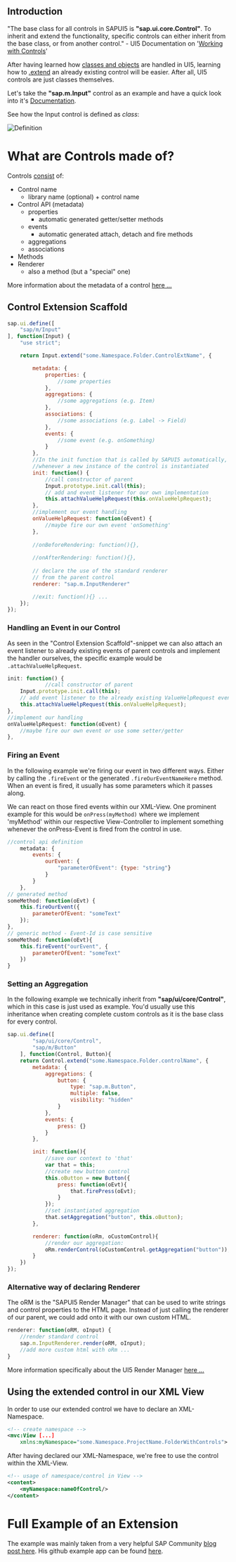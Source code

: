 ## Introduction

"The base class for all controls in SAPUI5 is __"sap.ui.core.Control"__. To inherit and extend the functionality, specific controls can either inherit from the base class, or from another control." - UI5 Documentation on '[Working with Controls](https://sapui5.hana.ondemand.com/#/topic/91f0a22d6f4d1014b6dd926db0e91070.html)'

After having learned how [classes and objects](https://github.com/wridgeu/wridgeu.github.io/wiki/UI5-Classes-and-Objects) are handled in UI5, learning how to [.extend](https://sapui5.hana.ondemand.com/#/api/sap.ui.base.Object/methods/sap.ui.base.Object.extend) an already existing control will be easier. After all, UI5 controls are just classes themselves. 

Let's take the __"sap.m.Input"__ control as an example and have a quick look into it's [Documentation](https://sapui5.hana.ondemand.com/#/api/sap.m.Input). 

See how the Input control is defined as _class_:

![Definition](https://raw.githubusercontent.com/wiki/wridgeu/wridgeu.github.io/images/sapmInputDocumentationDefinition.png)

# What are Controls made of?

Controls [consist](https://sapui5.hana.ondemand.com/#/topic/91f0a22d6f4d1014b6dd926db0e91070.html) of:

* Control name
  * library name (optional) + control name 
* Control API (metadata)
  * properties
    * automatic generated getter/setter methods
  * events
    * automatic generated attach, detach and fire methods
  * aggregations
  * associations
* Methods
* Renderer
  * also a method (but a "special" one)  

More information about the metadata of a control [here ...](https://sapui5.hana.ondemand.com/#/topic/7b52540d9d8c4e00b9723151622bbb64)

## Control Extension Scaffold

```javascript
sap.ui.define([
	"sap/m/Input"
], function(Input) {
	"use strict";

	return Input.extend("some.Namespace.Folder.ControlExtName", {

		metadata: {
			properties: {
				//some properties
			},
			aggregations: {
				//some aggregations (e.g. Item)
			},
			associations: {
				//some associations (e.g. Label -> Field)
			},
			events: {
				//some event (e.g. onSomething)
			}
		},
		//In the init function that is called by SAPUI5 automatically,
		//whenever a new instance of the control is instantiated
		init: function() {
			//call constructor of parent
			Input.prototype.init.call(this);
			// add and event listener for our own implementation
			this.attachValueHelpRequest(this.onValueHelpRequest);
		},
		//implement our event handling
		onValueHelpRequest: function(oEvent) {
			//maybe fire our own event 'onSomething'		
		},
		
		//onBeforeRendering: function(){}, 
		
		//onAfterRendering: function(){}, 
		
		// declare the use of the standard renderer 
		// from the parent control
		renderer: "sap.m.InputRenderer"

		//exit: function(){} ...
	});
});
```
### Handling an Event in our Control

As seen in the "Control Extension Scaffold"-snippet we can also attach an event listener to already existing events of parent controls and implement the handler ourselves, the specific example would be `.attachValueHelpRequest`.

```javascript
init: function() {
			//call constructor of parent
	Input.prototype.init.call(this);
	// add event listener to the already existing ValueHelpRequest event
	this.attachValueHelpRequest(this.onValueHelpRequest);
},
//implement our handling
onValueHelpRequest: function(oEvent) {
	//maybe fire our own event or use some setter/getter		
},
```

### Firing an Event

In the following example we're firing our event in two different ways. Either by calling the `.fireEvent` or the generated `.fireOurEventNameHere` method. When an event is fired, it usually has some parameters which it passes along.

We can react on those fired events within our XML-View. One prominent example for this would be `onPress(myMethod)` where we implement 'myMethod' within our respective View-Controller to implement something whenever the onPress-Event is fired from the control in use.

```javascript
//control api definition
	metadata: {
		events: {
			ourEvent: {
				"parameterOfEvent": {type: "string"}
			}
		}
	},
// generated method
someMethod: function(oEvt) {
	this.fireOurEvent({
		parameterOfEvent: "someText"
	});
},
// generic method - Event-Id is case sensitive
someMethod: function(oEvt){
	this.fireEvent("ourEvent", {
		parameterOfEvent: "someText"
	})
}
```

### Setting an Aggregation

In the following example we technically inherit from __"sap/ui/core/Control"__, which in this case is just used as example. You'd usually use this inheritance when creating complete custom controls as it is the base class for every control.

```javascript
sap.ui.define([
		"sap/ui/core/Control",
		"sap/m/Button"
	], function(Control, Button){
	return Control.extend("some.Namespace.Folder.controlName", {
		metadata: {
			aggregations: {
				button: {
					type: "sap.m.Button",
					multiple: false,
					visibility: "hidden" 
				}
			},
			events: {
				press: {}
			}
		},

		init: function(){
			//save our context to 'that'
			var that = this;
			//create new button control
			this.oButton = new Button({
				press: function(oEvt){
					that.firePress(oEvt);
				}
			});
			//set instantiated aggregation
			that.setAggregation("button", this.oButton);
		},

		renderer: function(oRm, oCustomControl){
			//render our aggregation:
			oRm.renderControl(oCustomControl.getAggregation("button"));
		}
	})
});
```

### Alternative way of declaring Renderer

The oRM is the "SAPUI5 Render Manager" that can be used to write strings and control properties to the HTML page. Instead of just calling the renderer of our parent, we could add onto it with our own custom HTML.

```javascript
renderer: function(oRM, oInput) {
	//render standard control
	sap.m.InputRenderer.render(oRM, oInput);
	//add more custom html with oRm ...
}
```

More information specifically about the UI5 Render Manager [here ...](https://github.com/wridgeu/wridgeu.github.io/wiki/UI5-Render-Manager)

## Using the extended control in our XML View

In order to use our extended control we have to declare an XML-Namespace.

```XML
<!-- create namespace -->
<mvc:View [...]
	xmlns:myNamespace="some.Namespace.ProjectName.FolderWithControls">
```

After having declared our XML-Namespace, we're free to use the control within the XML-View.

```XML
<!-- usage of namespace/control in View -->
<content>
	<myNamespace:nameOfControl/>
</content>
```

# Full Example of an Extension

The example was mainly taken from a very helpful SAP Community [blog post here](https://blogs.sap.com/2020/02/13/how-to-extend-a-standard-sapui5-control/). His github example app can be found [here](https://github.com/Sagi44/ExtendedSAPUI5Control).